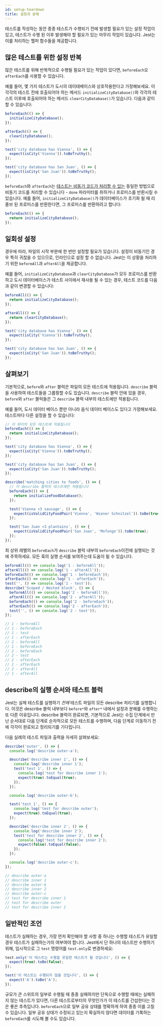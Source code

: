 ```yaml
---
id: setup-teardown
title: 설정과 분해
---
```


테스트를 작성하는 동안 종종 테스트가 수행되기 전에 발생할 필요가 있는 설정 작업이 있고, 테스트가 수행 된 이후 발생해야 할 필요가 있는 마무리 작업이 있습니다. Jest는 이를 처리하는 헬퍼 함수들을 제공합니다.

## 많은 테스트를 위한 설정 반복

많은 테스트를 위해 반복적으로 수행될 필요가 있는 작업이 있다면, `beforeEach`오 `afterEach`를 사용할 수 있습니다.

예를 들어, 몇 가지 테스트가 도시의 데이테베이스와 상호작용한다고 가정해보세요. 이 각각의 테스트 전에 호출되어야 하는 메서드 `initializeCityDatabase()`와 각각의 테스트 이후에 호출되어야 하는 메서드 `clearCityDatabase()`가 있습니다. 다음과 같이 할 수 있습니다:

```js
beforeEach(() => {
  initializeCityDatabase();
});

afterEach(() => {
  clearCityDatabase();
});

test('city database has Vienna', () => {
  expect(isCity('Vienna')).toBeTruthy();
});

test('city database has San Juan', () => {
  expect(isCity('San Juan')).toBeTruthy();
});
```

`beforeEach`와 `afterEach`는 [테스트는 비동기 코드가 처리할 수 있는](TestingAsyncCode.md) 동일한 방법으로 비동기 코드를 처리할 수 있습니다 - `done` 파라미터를 취하거나 프로미스를 반환시킬 수 있습니다. 예를 들어, `initializeCityDatabase()`가 데이터베이스가 초기화 될 때 리졸브 된 프로미스를 반환한다면, 그 프로미스를 반환하려고 합니다:

```js
beforeEach(() => {
  return initializeCityDatabase();
});
```

## 일회성 설정

경우에 따라, 파일의 시작 부분에 한 번만 설정할 필요가 있습니다. 설정이 비동기인 경우 특히 귀찮을 수 있으므로, 인라인으로 설정 할 수 없습니다. Jest는 이 상황을 처리하기 위한 `beforeAll`과 `afterAll`을 제공합니다.

예를 들어, `initializeCityDatabase`과 `clearCityDatabase`가 모두 프로미스를 반환하고 도시 데이터베이스가 테스트 사이에서 재사용 될 수 있는 경우, 테스트 코드를 다음과 같이 변경할 수 있습니다:

```js
beforeAll(() => {
  return initializeCityDatabase();
});

afterAll(() => {
  return clearCityDatabase();
});

test('city database has Vienna', () => {
  expect(isCity('Vienna')).toBeTruthy();
});

test('city database has San Juan', () => {
  expect(isCity('San Juan')).toBeTruthy();
});
```

## 살펴보기

기본적으로, `before`와 `after` 블럭은 파일의 모든 테스트에 적용됩니다. `describe` 블럭을 사용하여 테스트들을 그룹핑할 수도 있습니다. `describe` 블럭 안에 있을 경우, `before`와 `after` 블럭들은 그 `describe` 블럭 내부의 테스트에만 적용됩니다.

예를 들어, 도시 데이터 베이스 뿐만 아니라 음식 데이터 베이스도 있다고 가정해보세요. 테스트마다 다른 설정을 할 수 있습니다:

```js
// 이 파이의 모든 테스트에 적용됩니다
beforeEach(() => {
  return initializeCityDatabase();
});

test('city database has Vienna', () => {
  expect(isCity('Vienna')).toBeTruthy();
});

test('city database has San Juan', () => {
  expect(isCity('San Juan')).toBeTruthy();
});

describe('matching cities to foods', () => {
  // 이 describe 블럭의 테스트에만 적용됩니다
  beforeEach(() => {
    return initializeFoodDatabase();
  });

  test('Vienna <3 sausage', () => {
    expect(isValidCityFoodPair('Vienna', 'Wiener Schnitzel')).toBe(true);
  });

  test('San Juan <3 plantains', () => {
    expect(isValidCityFoodPair('San Juan', 'Mofongo')).toBe(true);
  });
});
```

최 상위 레벨의 `beforeEach`가 `describe` 블럭 내부의 `beforeEach`이전에 실행되는 것에 주목하세요. 모든 훅의 실행 순서를 보여주는데 도움이 될 수 있습니다.

```js
beforeAll(() => console.log('1 - beforeAll'));
afterAll(() => console.log('1 - afterAll'));
beforeEach(() => console.log('1 - beforeEach'));
afterEach(() => console.log('1 - afterEach'));
test('', () => console.log('1 - test'));
describe('Scoped / Nested block', () => {
  beforeAll(() => console.log('2 - beforeAll'));
  afterAll(() => console.log('2 - afterAll'));
  beforeEach(() => console.log('2 - beforeEach'));
  afterEach(() => console.log('2 - afterEach'));
  test('', () => console.log('2 - test'));
});

// 1 - beforeAll
// 1 - beforeEach
// 1 - test
// 1 - afterEach
// 2 - beforeAll
// 1 - beforeEach
// 2 - beforeEach
// 2 - test
// 2 - afterEach
// 1 - afterEach
// 2 - afterAll
// 1 - afterAll
```

## describe의 실행 순서와 테스트 블럭

Jest는 실제 테스트를 실행하기 _전에_ 테스트 파일의 모든 describe 처리기를 실행합니다. 이것은 describe 블럭 내부보다 `before*`와 `after*` 내에서 설정과 분해를 수행하는 또 다른 이유입니다. describe 블럭이 완료되면, 기본적으로 Jest는 수집 단계에서 만난 순서대로 다음 단계로 순차적으로 모든 테스트를 수행하며, 다음 단계로 이동하기 전에 각각이 완료되고 정리되기를 기다립니다.

다음 실례의 테스트 파일과 출력을 자세히 살펴보세요:

```js
describe('outer', () => {
  console.log('describe outer-a');

  describe('describe inner 1', () => {
    console.log('describe inner 1');
    test('test 1', () => {
      console.log('test for describe inner 1');
      expect(true).toEqual(true);
    });
  });

  console.log('describe outer-b');

  test('test 1', () => {
    console.log('test for describe outer');
    expect(true).toEqual(true);
  });

  describe('describe inner 2', () => {
    console.log('describe inner 2');
    test('test for describe inner 2', () => {
      console.log('test for describe inner 2');
      expect(false).toEqual(false);
    });
  });

  console.log('describe outer-c');
});

// describe outer-a
// describe inner 1
// describe outer-b
// describe inner 2
// describe outer-c
// test for describe inner 1
// test for describe outer
// test for describe inner 2
```

## 일반적인 조언

테스트가 실패하는 경우, 가장 먼저 확인해야 할 사항 중 하나는 수행할 테스트가 유일할 경우 테스트가 실패하는가의 여부여야 합니다. Jest에서 단 하나의 테스트만 수행하기 위해, 임시적으로 그 `test` 명령어를 `test.only`로 변경하세요:

```js
test.only('이 테스트는 수행할 유일한 테스트가 될 것입니다', () => {
  expect(true).toBe(false);
});

test('이 테스트는 수행되지 않을 것입니다', () => {
  expect('A').toBe('A');
});
```

규모가 큰 스위트의 일부로 수행될 때 종종 실패하지만 단독으로 수행할 때에는 실패하지 않는 테스트가 있다면, 다른 테스트로부터의 무엇인가가 이 테스트를 간섭한다는 것은 좋은 추측입니다. `beforeEach`으로 일부 공유 상태를 명확하게 하여 종종 이를 고칠 수 있습니다. 일부 공유 상태가 수정되고 있는지 확실하지 않다면 데이터를 기록하는 `beforeEach`를 시도해 볼 수도 있습니다.
